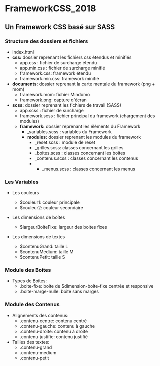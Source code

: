 # FrameworkCSS_2018
## Un Framework CSS basé sur SASS

### Structure des dossiers et fichiers
* index.html
* __css:__ dossier reprenant les fichiers css étendus et minifiés
  * app.css : fichier de surcharge étendu
  * app.min.css : fichier de surcharge minifié
  * framework.css: framework étendu
  * framework.min.css: framework minifié
* __documents:__ dossier reprenant la carte mentale du framework (png + mom)
  * framework.mom: fichier Mindomo
  * framework.png: capture d'écran
* __scss:__ dossier reprenant les fichiers de travail (SASS)
  * app.scss : fichier de surcharge
  * framework.scss : fichier principal du framework (chargement des modules)
  * __framework:__ dossier reprenant les éléments du Framework
    * _variables.scss : variables du Framework
    * __modules:__ dossier reprenant les modules du framework
      * _reset.scss : module de reset
      * _grilles.scss: classes concernant les grilles
      * _boites.scss : classes concernant les boites
      * _contenus.scss : classes concernant les contenus
      * * _menus.scss : classes concernant les menus

### Les Variables
* Les couleurs
  * $couleur1: couleur principale
  * $couleur2: couleur secondaire

* Les dimensions de boîtes
  * $largeurBoiteFixe: largeur des boites fixes

* Les dimensions de textes
  * $contenuGrand: taille L
  * $contenuMedium: taille M
  * $contenuPetit: taille S

### Module des Boites
* Types de Boites:
  * .boite-fixe: boite de $dimension-boite-fixe centrée et responsive
  * .boite-marge-nulle: boite sans marges

### Module des Contenus
* Alignements des contenus:
  * .contenu-centre: contenu centré
  * .contenu-gauche: contenu à gauche
  * .contenu-droite: contenu à droite
  * .contenu-justifie: contenu justifié
* Tailles des textes:
  * .contenu-grand
  * .contenu-medium
  * .contenu-petit
